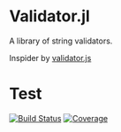# Validator.jl

A library of string validators.

Inspider by [validator.js](https://github.com/validatorjs/validator.js)


# Test

[![Build Status](https://github.com/iskyd/Validator.jl/actions/workflows/CI.yml/badge.svg?branch=main)](https://github.com/iskyd/Validator.jl/actions/workflows/CI.yml?query=branch%3Amain)
[![Coverage](https://codecov.io/gh/iskyd/BIP39.jl/branch/main/graph/badge.svg)](https://codecov.io/gh/iskyd/Validator.jl)
